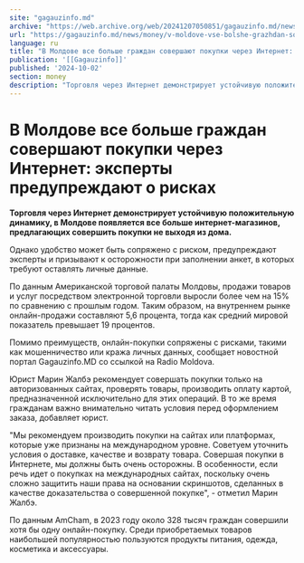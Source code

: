 ```yaml
---
site: "gagauzinfo.md"
archive: "https://web.archive.org/web/20241207050851/gagauzinfo.md/news/money/v-moldove-vse-bolshe-grazhdan-sovershayut-pokupki-cherez-internet-eksperti-preduprezhdayut-o-riskah"
url: "https://gagauzinfo.md/news/money/v-moldove-vse-bolshe-grazhdan-sovershayut-pokupki-cherez-internet-eksperti-preduprezhdayut-o-riskah"
language: ru
title: "В Молдове все больше граждан совершают покупки через Интернет: эксперты предупреждают о рисках"
publication: '[[Gagauzinfo]]'
published: '2024-10-02'
section: money
description: "Торговля через Интернет демонстрирует устойчивую положительную динамику, в Молдове появляется все больше интернет-магазинов, предлагающих совершить покупки не выходя из дома."
---
```


# В Молдове все больше граждан совершают покупки через Интернет: эксперты предупреждают о рисках

**Торговля через Интернет демонстрирует устойчивую положительную динамику, в Молдове появляется все больше интернет-магазинов, предлагающих совершить покупки не выходя из дома.**

Однако удобство может быть сопряжено с риском, предупреждают эксперты и призывают к осторожности при заполнении анкет, в которых требуют оставлять личные данные.

По данным Американской торговой палаты Молдовы, продажи товаров и услуг посредством электронной торговли выросли более чем на 15% по сравнению с прошлым годом. Таким образом, на внутреннем рынке онлайн-продажи составляют 5,6 процента, тогда как средний мировой показатель превышает 19 процентов.

Помимо преимуществ, онлайн-покупки сопряжены с рисками, такими как мошенничество или кража личных данных, сообщает новостной портал Gagauzinfo.MD со ссылкой на Radio Moldova.

Юрист Марин Жалбэ рекомендует совершать покупки только на авторизованных сайтах, проверять товары, производить оплату картой, предназначенной исключительно для этих операций. В то же время гражданам важно внимательно читать условия перед оформлением заказа, добавляет юрист.

"Мы рекомендуем производить покупки на сайтах или платформах, которые уже признаны на международном уровне. Советуем уточнить условия о доставке, качестве и возврату товара. Совершая покупки в Интернете, мы должны быть очень осторожны. В особенности, если речь идет о покупках на международных сайтах, поскольку очень сложно защитить наши права на основании скриншотов, сделанных в качестве доказательства о совершенной покупке", - отметил Марин Жалбэ.

По данным AmCham, в 2023 году около 328 тысяч граждан совершили хотя бы одну онлайн-покупку. Среди приобретаемых товаров наибольшей популярностью пользуются продукты питания, одежда, косметика и аксессуары.